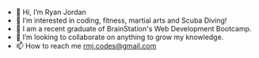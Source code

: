 - 👋 Hi, I’m Ryan Jordan 
- 👀 I’m interested in coding, fitness, martial arts and Scuba Diving!
- 🌱 I am a recent graduate of BrainStation's Web Development Bootcamp.
- 💞️ I’m looking to collaborate on anything to grow my knowledge.
- 📫 How to reach me rmj.codes@gmail.com

<!---
rm-jordan/rm-jordan is a ✨ special ✨ repository because its `README.md` (this file) appears on your GitHub profile.
You can click the Preview link to take a look at your changes.
--->
